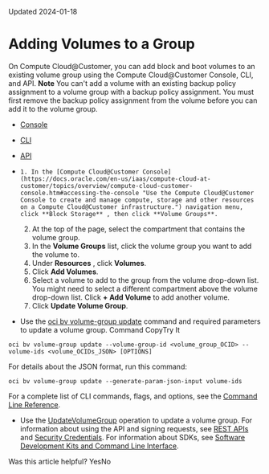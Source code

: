Updated 2024-01-18
# Adding Volumes to a Group
On Compute Cloud@Customer, you can add block and boot volumes to an existing volume group using the Compute Cloud@Customer Console, CLI, and API.
**Note**
You can't add a volume with an existing backup policy assignment to a volume group with a backup policy assignment. You must first remove the backup policy assignment from the volume before you can add it to the volume group.
  * [Console](https://docs.oracle.com/en-us/iaas/compute-cloud-at-customer/topics/block/adding-volumes-to-a-group.htm)
  * [CLI](https://docs.oracle.com/en-us/iaas/compute-cloud-at-customer/topics/block/adding-volumes-to-a-group.htm)
  * [API](https://docs.oracle.com/en-us/iaas/compute-cloud-at-customer/topics/block/adding-volumes-to-a-group.htm)


  *     1. In the [Compute Cloud@Customer Console](https://docs.oracle.com/en-us/iaas/compute-cloud-at-customer/topics/overview/compute-cloud-customer-console.htm#accessing-the-console "Use the Compute Cloud@Customer Console to create and manage compute, storage and other resources on a Compute Cloud@Customer infrastructure.") navigation menu, click **Block Storage** , then click **Volume Groups**.
    2. At the top of the page, select the compartment that contains the volume group.
    3. In the **Volume Groups** list, click the volume group you want to add the volume to.
    4. Under **Resources** , click **Volumes**.
    5. Click **Add Volumes**.
    6. Select a volume to add to the group from the volume drop-down list. You might need to select a different compartment above the volume drop-down list. Click **+ Add Volume** to add another volume.
    7. Click **Update Volume Group**.
  * Use the [oci bv volume-group update](https://docs.oracle.com/iaas/tools/oci-cli/latest/oci_cli_docs/cmdref/bv/volume-group/update.html) command and required parameters to update a volume group.
Command
CopyTry It
```
oci bv volume-group update --volume-group-id <volume_group_OCID> --volume-ids <volume_OCIDs_JSON> [OPTIONS]
```

For details about the JSON format, run this command:
```
oci bv volume-group update --generate-param-json-input volume-ids
```

For a complete list of CLI commands, flags, and options, see the [Command Line Reference](https://docs.oracle.com/iaas/tools/oci-cli/latest/oci_cli_docs/index.html).
  * Use the [UpdateVolumeGroup](https://docs.oracle.com/iaas/api/#/en/iaas/latest/VolumeGroup/UpdateVolumeGroup) operation to update a volume group.
For information about using the API and signing requests, see [REST APIs](https://docs.oracle.com/iaas/Content/API/Concepts/usingapi.htm#REST_APIs) and [Security Credentials](https://docs.oracle.com/iaas/Content/General/Concepts/credentials.htm). For information about SDKs, see [Software Development Kits and Command Line Interface](https://docs.oracle.com/iaas/Content/API/Concepts/sdks.htm#Software_Development_Kits_and_Command_Line_Interface).


Was this article helpful?
YesNo

